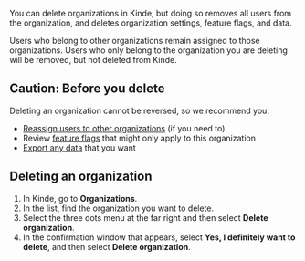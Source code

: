 
You can delete organizations in Kinde, but doing so removes all users from the organization, and deletes organization settings, feature flags, and data.

Users who belong to other organizations remain assigned to those organizations. Users who only belong to the organization you are deleting will be removed, but not deleted from Kinde.

## Caution: Before you delete

Deleting an organization cannot be reversed, so we recommend you:

- [Reassign users to other organizations](/manage-users/about/manage-users-across-organizations/) (if you need to)
- Review [feature flags](/releases/feature-flags/manage-feature-flags/) that might only apply to this organization
- [Export any data](/manage-your-account/your-data/exporting-data/) that you want

## Deleting an organization

1. In Kinde, go to **Organizations**.
2. In the list, find the organization you want to delete.
3. Select the three dots menu at the far right and then select **Delete organization**.
4. In the confirmation window that appears, select **Yes, I definitely want to delete**, and then select **Delete organization**.
